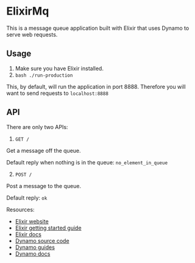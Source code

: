 # ElixirMq

This is a message queue application built with Elixir that uses Dynamo to serve web requests.

## Usage

1. Make sure you have Elixir installed.
2. `bash ./run-production`

This, by default, will run the application in port 8888.  Therefore you will want to send requests to `localhost:8888`

## API

There are only two APIs:

1. `GET /`

Get a message off the queue.

Default reply when nothing is in the queue: `no_element_in_queue`

2. `POST /`

Post a message to the queue.

Default reply: `ok`

Resources:

* [Elixir website](http://elixir-lang.org/)
* [Elixir getting started guide](http://elixir-lang.org/getting_started/1.html)
* [Elixir docs](http://elixir-lang.org/docs)
* [Dynamo source code](https://github.com/elixir-lang/dynamo)
* [Dynamo guides](https://github.com/elixir-lang/dynamo#learn-more)
* [Dynamo docs](http://elixir-lang.org/docs/dynamo)
